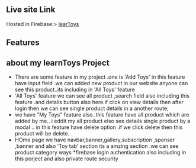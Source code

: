 ## Live site Link

Hosted in Firebase:>  [learToys](https://learn-toys.web.app/)


## Features
## about my learnToys Project
* There are some feature in my project .one is 'Add Toys' in this feature have input field .we can added new product in our website.anyone can see this product..its including in 'All Toys' feature
* 'All Toys' feature we can see all product ,search field also including this feature .and details button also here.if click on view details then after login then we can see single product details in a another route; 
* we have "My Toys" feature also..this feature have all product which are added by me.. i eddit my all product elso see details single product by a modal .. in this feature have delete option .if we click delete then this product will be delete.
* HOme page we have navbar,banner,gallery,subscription ,sponser ,banner and also 'Toy tab' section its a amzing section .we can see product category ways
*firebase login authentication also including in this porject and also private route security 
